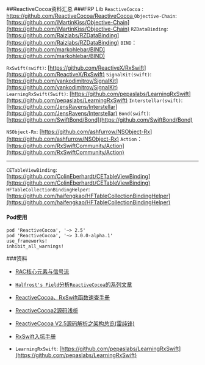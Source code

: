 ##ReactiveCocoa资料汇总
###FRP Lib
`ReactiveCocoa` : [https://github.com/ReactiveCocoa/ReactiveCocoa
](https://github.com/ReactiveCocoa/ReactiveCocoa
)
`Objective-Chain`: [https://github.com/iMartinKiss/Objective-Chain](https://github.com/iMartinKiss/Objective-Chain)
`RZDataBinding`: [https://github.com/Raizlabs/RZDataBinding](https://github.com/Raizlabs/RZDataBinding)
`BIND`： [https://github.com/markohlebar/BIND](https://github.com/markohlebar/BIND)

`RxSwift(swift)`: [https://github.com/ReactiveX/RxSwift](https://github.com/ReactiveX/RxSwift)
`SignalKit(swift)`: [https://github.com/yankodimitrov/SignalKit](https://github.com/yankodimitrov/SignalKit)  
`LearningRxSwift(Swift)`: [https://github.com/pepaslabs/LearningRxSwift](https://github.com/pepaslabs/LearningRxSwift)
`Interstellar(swift)`: [https://github.com/JensRavens/Interstellar](https://github.com/JensRavens/Interstellar)
`Bond(swift)`: [https://github.com/SwiftBond/Bond](https://github.com/SwiftBond/Bond)

`NSObject-Rx`: [https://github.com/ashfurrow/NSObject-Rx](https://github.com/ashfurrow/NSObject-Rx)
`Action`：[https://github.com/RxSwiftCommunity/Action](https://github.com/RxSwiftCommunity/Action)

--------
`CETableViewBinding`: [https://github.com/ColinEberhardt/CETableViewBinding](https://github.com/ColinEberhardt/CETableViewBinding)
`HFTableCollectionBindingHelper`: [https://github.com/haifengkao/HFTableCollectionBindingHelper](https://github.com/haifengkao/HFTableCollectionBindingHelper)

#### Pod使用
```objc
pod 'ReactiveCocoa', '~> 2.5'
pod 'ReactiveCocoa', '~> 3.0.0-alpha.1'
use_frameworks!
inhibit_all_warnings!
```

###资料
+ [RAC核心元素与信号流](http://www.jianshu.com/p/d262f2c55fbe)

+ [`Halfrost's Field`分析`ReactiveCocoa`的系列文章](http://www.tuicool.com/sites/NRbMbqa)

+ [ReactiveCocoa、RxSwift函数速查手册](https://github.com/aiqiuqiu/FRPCheatSheeta)

+ [ReactiveCocoa2源码浅析](http://nathanli.cn/2015/08/27/reactivecocoa2-%E6%BA%90%E7%A0%81%E6%B5%85%E6%9E%90/)

+ [ReactiveCocoa V2.5源码解析之架构总览(雷纯锋)](http://blog.leichunfeng.com/blog/2015/12/25/reactivecocoa-v2-dot-5-yuan-ma-jie-xi-zhi-jia-gou-zong-lan/)

+ [RxSwift入坑手册](http://blog.callmewhy.com/2015/09/21/rxswift-getting-started-0/)

+ `LearningRxSwift`: [https://github.com/pepaslabs/LearningRxSwift](https://github.com/pepaslabs/LearningRxSwift)



